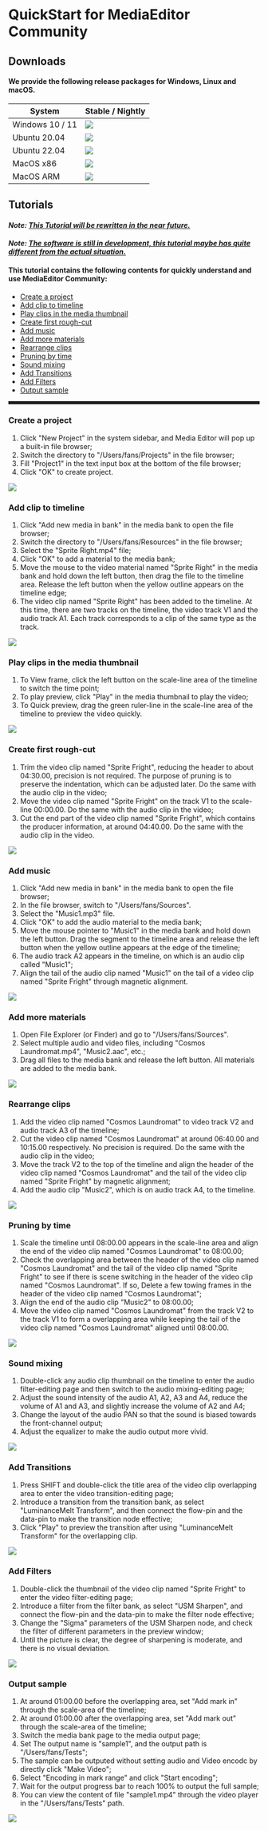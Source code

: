 # QuickStart for MediaEditor Community

<style>
  hr {
    border-style: none !important;
    border-top-width: 5px !important;
    border-top-style: double !important;
  }
</style>

## Downloads
#### We provide the following release packages for Windows, Linux and macOS.

| System | Stable / Nightly |
| ------ | ---------------- |
| Windows 10 / 11 | <a href="https://github.com/opencodewin/MediaEditor/releases/download/v0.9.8/mec_SDL2_OpenGL3_win-x86_64-0.9.8.exe"><img src="../../docs/assets/download.svg"></a> |
| Ubuntu 20.04 | <a href="https://github.com/opencodewin/MediaEditor/releases/download/v0.9.8/MEC_SDL2_OpenGL3-ubuntu2004-x86_64-0.9.8.AppImage"><img src="../../docs/assets/download.svg"></a> |
| Ubuntu 22.04 | <a href="https://github.com/opencodewin/MediaEditor/releases/download/v0.9.8/MEC_SDL2_OpenGL3-ubuntu2204-x86_64-0.9.8.AppImage"><img src="../../docs/assets/download.svg"></a> |
| MacOS x86 | <a href="https://github.com/opencodewin/MediaEditor/releases/download/v0.9.8/MEC_SDL2_OpenGL3-MacOS-x86_64-0.9.8.dmg"><img src="../../docs/assets/download.svg"></a> |
| MacOS ARM | <a href="https://github.com/opencodewin/MediaEditor/releases/download/v0.9.8/MEC_SDL2_OpenGL3-MacOS-arm64-0.9.8.dmg"><img src="../../docs/assets/download.svg"></a> |

## Tutorials
#### ***Note: <u>This Tutorial will be rewritten in the near future.</u>***
#### ***Note: <u>The software is still in development, this tutorial maybe has quite different from the actual situation.</u>***
#### This tutorial contains the following contents for quickly understand and use MediaEditor Community: 
- [Create a project](#create-a-project)
- [Add clip to timeline](#add-clip-to-timeline)
- [Play clips in the media thumbnail](#play-clips-in-the-media-thumbnail)
- [Create first rough-cut](#create-first-rough-cut)
- [Add music](#add-music)
- [Add more materials](#add-more-materials)
- [Rearrange clips](#rearrange-clips)
- [Pruning by time](#pruning-by-time)
- [Sound mixing](#sound-mixing)
- [Add Transitions](#add-transitions)
- [Add Filters](#add-filters)
- [Output sample](#output-sample)

---
### Create a project
1. Click "New Project" in the system sidebar, and Media Editor will pop up a built-in file browser;
2. Switch the directory to "/Users/fans/Projects" in the file browser;
3. Fill "Project1" in the text input box at the bottom of the file browser;
4. Click "OK" to create project.

<img src="images/create-project.gif" />

### Add clip to timeline
1. Click "Add new media in bank" in the media bank to open the file browser;
2. Switch the directory to "/Users/fans/Resources" in the file browser;
3. Select the "Sprite Right.mp4" file;
4. Click "OK" to add a material to the media bank;
5. Move the mouse to the video material named "Sprite Right" in the media bank and hold down the left button, then drag the file to the timeline area. Release the left button when the yellow outline appears on the timeline edge;
6. The video clip named "Sprite Right" has been added to the timeline. At this time, there are two tracks on the timeline, the video track V1 and the audio track A1. Each track corresponds to a clip of the same type as the track.

<img src="images/add-clip.gif" />

### Play clips in the media thumbnail
1. To View frame, click the left button on the scale-line area of the timeline to switch the time point;
2. To play preview, click "Play" in the media thumbnail to play the video;
3. To Quick preview, drag the green ruler-line in the scale-line area of the timeline to preview the video quickly.

<img src="images/preview.gif" />

### Create first rough-cut
1. Trim the video clip named "Sprite Fright", reducing the header to about 04:30.00, precision is not required. The purpose of pruning is to preserve the indentation, which can be adjusted later. Do the same with the audio clip in the video;
2. Move the video clip named "Sprite Fright" on the track V1 to the scale-line 00:00.00. Do the same with the audio clip in the video;
3. Cut the end part of the video clip named "Sprite Fright", which contains the producer information, at around 04:40.00. Do the same with the audio clip in the video.

<img src="images/rough-cut.gif" />

### Add music
1. Click "Add new media in bank" in the media bank to open the file browser;
2. In the file browser, switch to "/Users/fans/Sources".
3. Select the "Music1.mp3" file.
4. Click "OK" to add the audio material to the media bank;
5. Move the mouse pointer to "Music1" in the media bank and hold down the left button. Drag the segment to the timeline area and release the left button when the yellow outline appears at the edge of the timeline;
6. The audio track A2 appears in the timeline, on which is an audio clip called "Music1";
7. Align the tail of the audio clip named "Music1" on the tail of a video clip named "Sprite Fright" through magnetic alignment.

<img src="images/add-music.gif" />

### Add more materials
1. Open File Explorer (or Finder) and go to "/Users/fans/Sources".
2. Select multiple audio and video files, including "Cosmos Laundromat.mp4", "Music2.aac", etc.;
3. Drag all files to the media bank and release the left button. All materials are added to the media bank.

<img src="images/add-more-clip.gif" />

### Rearrange clips
1. Add the video clip named "Cosmos Laundromat" to video track V2 and audio track A3 of the timeline;
2. Cut the video clip named "Cosmos Laundromat" at around 06:40.00 and 10:15.00 respectively. No precision is required. Do the same with the audio clip in the video;
3. Move the track V2 to the top of the timeline and align the header of the video clip named "Cosmos Laundromat" and the tail of the video clip named "Sprite Fright" by magnetic alignment;
4. Add the audio clip "Music2", which is on audio track A4, to the timeline.

<img src="images/rearrange-clip.gif" />

### Pruning by time
1. Scale the timeline until 08:00.00 appears in the scale-line area and align the end of the video clip named "Cosmos Laundromat" to 08:00.00;
2. Check the overlapping area between the header of the video clip named "Cosmos Laundromat" and the tail of the video clip named "Sprite Fright" to see if there is scene switching in the header of the video clip named "Cosmos Laundromat". If so, Delete a few towing frames in the header of the video clip named "Cosmos Laundromat";
3. Align the end of the audio clip "Music2" to 08:00.00;
4. Move the video clip named "Cosmos Laundromat" from the track V2 to the track V1 to form a overlapping area while keeping the tail of the video clip named "Cosmos Laundromat" aligned until 08:00.00.

<img src="images/pruning.gif" />

### Sound mixing
1. Double-click any audio clip thumbnail on the timeline to enter the audio filter-editing page and then switch to the audio mixing-editing page;
2. Adjust the sound intensity of the audio A1, A2, A3 and A4, reduce the volume of A1 and A3, and slightly increase the volume of A2 and A4;
3. Change the layout of the audio PAN so that the sound is biased towards the front-channel output;
4. Adjust the equalizer to make the audio output more vivid.

<img src="images/audio-mixing.gif" />

### Add Transitions
1. Press SHIFT and double-click the title area of the video clip overlapping area to enter the video transition-editing page;
2. Introduce a transition from the transition bank, as select "LuminanceMelt Transform", and then connect the flow-pin and the data-pin to make the transition node effective;
3. Click "Play" to preview the transition after using "LuminanceMelt Transform" for the overlapping clip.

<img src="images/add-transition.gif" />

### Add Filters
1. Double-click the thumbnail of the video clip named "Sprite Fright" to enter the video filter-editing page;
2. Introduce a filter from the filter bank, as select "USM Sharpen", and connect the flow-pin and the data-pin to make the filter node effective;
3. Change the "Sigma" parameters of the USM Sharpen node, and check the filter of different parameters in the preview window;
4. Until the picture is clear, the degree of sharpening is moderate, and there is no visual deviation.

<img src="images/add-filter.gif" />

### Output sample
1. At around 01:00.00 before the overlapping area, set "Add mark in" through the scale-area of the timeline;
2. At around 01:00.00 after the overlapping area, set "Add mark out" through the scale-area of the timeline;
3. Switch the media bank page to the media output page;
4. Set The output name is "sample1", and the output path is "/Users/fans/Tests";
5. The sample can be outputed without setting audio and Video encodc by directly click "Make Video";
6. Select "Encoding in mark range" and click "Start encoding";
7. Wait for the output progress bar to reach 100% to output the full sample;
8. You can view the content of file "sample1.mp4" through the video player in the "/Users/fans/Tests" path.

<img src="images/output-sample.gif" />
